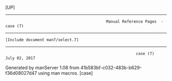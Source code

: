 [UP]

-----------------------------------------------------------------------------------------------------------------------------------
                                                Manual Reference Pages  - case (7)
-----------------------------------------------------------------------------------------------------------------------------------
                                                                 
    [Include document man7/select.7]

-----------------------------------------------------------------------------------------------------------------------------------

                                                             case (7)                                                 July 02, 2017

Generated by manServer 1.08 from 41b583bf-c032-483b-b629-f36d08027d47 using man macros.
                                                              [case]
